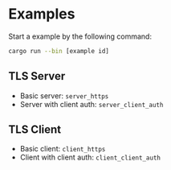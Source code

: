 # Examples

Start a example by the following command:
```bash
cargo run --bin [example id]
```

## TLS Server
- Basic server: `server_https`
- Server with client auth: `server_client_auth`

## TLS Client
- Basic client: `client_https`
- Client with client auth: `client_client_auth`
